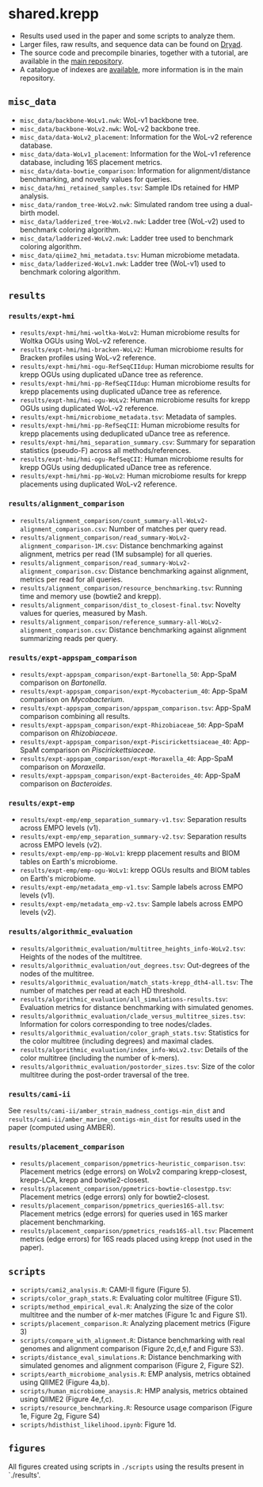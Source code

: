 # shared.krepp
- Results used used in the paper and some scripts to analyze them.
- Larger files, raw results, and sequence data can be found on [Dryad](doi.org/10.5061/dryad.63xsj3vd3).
- The source code and precompile binaries, together with a tutorial, are available in the [main repository](https://github.com/bo1929/krepp).
- A catalogue of indexes are [available](https://ter-trees.ucsd.edu/data/krepp/), more information is in the main repository.

## `misc_data`
* `misc_data/backbone-WoLv1.nwk`: WoL-v1 backbone tree.
* `misc_data/backbone-WoLv2.nwk`: WoL-v2 backbone tree.
* `misc_data/data-WoLv2_placement`: Information for the WoL-v2 reference database.
* `misc_data/data-WoLv1_placement`: Information for the WoL-v1 reference database, including 16S placement metrics.
* `misc_data/data-bowtie_comparison`: Information for alignment/distance benchmarking, and novelty values for queries.
* `misc_data/hmi_retained_samples.tsv`: Sample IDs retained for HMP analysis.
* `misc_data/random_tree-WoLv2.nwk`: Simulated random tree using a dual-birth model.
* `misc_data/ladderized_tree-WoLv2.nwk`: Ladder tree (WoL-v2) used to benchmark coloring algorithm.
* `misc_data/ladderized-WoLv2.nwk`: Ladder tree used to benchmark coloring algorithm.
* `misc_data/qiime2_hmi_metadata.tsv`: Human microbiome metadata.
* `misc_data/ladderized-WoLv1.nwk`: Ladder tree (WoL-v1) used to benchmark coloring algorithm.

## `results`
### `results/expt-hmi`
* `results/expt-hmi/hmi-woltka-WoLv2`: Human microbiome results for Woltka OGUs using WoL-v2 reference.
* `results/expt-hmi/hmi-bracken-WoLv2`: Human microbiome results for Bracken profiles using WoL-v2 reference.
* `results/expt-hmi/hmi-ogu-RefSeqCIIdup`: Human microbiome results for krepp OGUs using duplicated uDance tree as reference.
* `results/expt-hmi/hmi-pp-RefSeqCIIdup`: Human microbiome results for krepp placements using duplicated uDance tree as reference.
* `results/expt-hmi/hmi-ogu-WoLv2`: Human microbiome results for krepp OGUs using duplicated WoL-v2 reference.
* `results/expt-hmi/microbiome_metadata.tsv`: Metadata of samples.
* `results/expt-hmi/hmi-pp-RefSeqCII`: Human microbiome results for krepp placements using deduplicated uDance tree as reference.
* `results/expt-hmi/hmi_separation_summary.csv`: Summary for separation statistics (pseudo-F) across all methods/references.
* `results/expt-hmi/hmi-ogu-RefSeqCII`: Human microbiome results for krepp OGUs using deduplicated uDance tree as reference.
* `results/expt-hmi/hmi-pp-WoLv2`: Human microbiome results for krepp placements using duplicated WoL-v2 reference.

### `results/alignment_comparison`
* `results/alignment_comparison/count_summary-all-WoLv2-alignment_comparison.csv`: Number of matches per query read.
* `results/alignment_comparison/read_summary-WoLv2-alignment_comparison-1M.csv`: Distance benchmarking against alignment, metrics per read (1M subsample) for all queries.
* `results/alignment_comparison/read_summary-WoLv2-alignment_comparison.csv`: Distance benchmarking against alignment, metrics per read for all queries.
* `results/alignment_comparison/resource_benchmarking.tsv`: Running time and memory use (bowtie2 and krepp).
* `results/alignment_comparison/dist_to_closest-final.tsv`: Novelty values for queries, measured by Mash.
* `results/alignment_comparison/reference_summary-all-WoLv2-alignment_comparison.csv`: Distance benchmarking against alignment summarizing reads per query.

### `results/expt-appspam_comparison`
* `results/expt-appspam_comparison/expt-Bartonella_50`: App-SpaM comparison on *Bartonella*.
* `results/expt-appspam_comparison/expt-Mycobacterium_40`: App-SpaM comparison on *Mycobacterium*.
* `results/expt-appspam_comparison/appspam_comparison.tsv`: App-SpaM comparison combining all results.
* `results/expt-appspam_comparison/expt-Rhizobiaceae_50`: App-SpaM comparison on *Rhizobiaceae*.
* `results/expt-appspam_comparison/expt-Piscirickettsiaceae_40`: App-SpaM comparison on *Piscirickettsiaceae*.
* `results/expt-appspam_comparison/expt-Moraxella_40`: App-SpaM comparison on *Moraxella*.
* `results/expt-appspam_comparison/expt-Bacteroides_40`: App-SpaM comparison on *Bacteroides*.

### `results/expt-emp`
* `results/expt-emp/emp_separation_summary-v1.tsv`: Separation results across EMPO levels (v1).
* `results/expt-emp/emp_separation_summary-v2.tsv`: Separation results across EMPO levels (v2).
* `results/expt-emp/emp-pp-WoLv1`: krepp placement results and BIOM tables on Earth's microbiome.
* `results/expt-emp/emp-ogu-WoLv1`: krepp OGUs results and BIOM tables on Earth's microbiome.
* `results/expt-emp/metadata_emp-v1.tsv`: Sample labels across EMPO levels (v1).
* `results/expt-emp/metadata_emp-v2.tsv`: Sample labels across EMPO levels (v2).

### `results/algorithmic_evaluation`
* `results/algorithmic_evaluation/multitree_heights_info-WoLv2.tsv`: Heights of the nodes of the multitree.
* `results/algorithmic_evaluation/out_degrees.tsv`: Out-degrees of the nodes of the multitree.
* `results/algorithmic_evaluation/match_stats-krepp_dth4-all.tsv`: The number of matches per read at each HD threshold.
* `results/algorithmic_evaluation/all_simulations-results.tsv`: Evaluation metrics for distance benchmarking with simulated genomes.
* `results/algorithmic_evaluation/clade_versus_multitree_sizes.tsv`: Information for colors corresponding to tree nodes/clades.
* `results/algorithmic_evaluation/color_graph_stats.tsv`: Statistics for the color multitree (including degrees) and maximal clades.
* `results/algorithmic_evaluation/index_info-WoLv2.tsv`: Details of the color multitree (including the number of k-mers).
* `results/algorithmic_evaluation/postorder_sizes.tsv`: Size of the color multitree during the post-order traversal of the tree.

### `results/cami-ii`
See `results/cami-ii/amber_strain_madness_contigs-min_dist` and `results/cami-ii/amber_marine_contigs-min_dist` for results used in the paper (computed using AMBER).

### `results/placement_comparison`
* `results/placement_comparison/ppmetrics-heuristic_comparison.tsv`: Placement metrics (edge errors) on WoLv2 comparing krepp-closest, krepp-LCA, krepp and bowtie2-closest.
* `results/placement_comparison/ppmetrics-bowtie-closestpp.tsv`: Placement metrics (edge errors) only for bowtie2-closest.
* `results/placement_comparison/ppmetrics_queries16S-all.tsv`: Placement metrics (edge errors) for queries used in 16S marker placement benchmarking.
* `results/placement_comparison/ppmetrics_reads16S-all.tsv`: Placement metrics (edge errors) for 16S reads placed using krepp (not used in the paper).

## `scripts`
* `scripts/cami2_analysis.R`: CAMI-II figure (Figure 5).
* `scripts/color_graph_stats.R`: Evaluating color multitree (Figure S1).
* `scripts/method_empirical_eval.R`: Analyzing the size of the color multitree and the number of *k*-mer matches (Figure 1c and Figure S1).
* `scripts/placement_comparison.R`: Analyzing placement metrics (Figure 3)
* `scripts/compare_with_alignment.R`: Distance benchmarking with real genomes and alignment comparison (Figure 2c,d,e,f and Figure S3).
* `scripts/distance_eval_simulations.R`: Distance benchmarking with simulated genomes and alignment comparison (Figure 2, Figure S2).
* `scripts/earth_microbiome_analysis.R`: EMP analysis, metrics obtained using QIIME2 (Figure 4a,b).
* `scripts/human_microbiome_anaysis.R`: HMP analysis, metrics obtained using QIIME2 (Figure 4e,f,c).
* `scripts/resource_benchmarking.R`: Resource usage comparison (Figure 1e, Figure 2g, Figure S4)
* `scripts/hdisthist_likelihood.ipynb`: Figure 1d.

## `figures`
All figures created using scripts in `./scripts` using the results present in `./results'.
